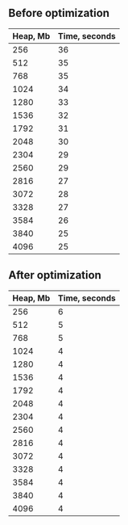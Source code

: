 ## Before optimization
| Heap, Mb | Time, seconds |
|----------|---------------|
| 256      | 36            |
| 512      | 35            |
| 768      | 35            |
| 1024     | 34            |
| 1280     | 33            |
| 1536     | 32            |
| 1792     | 31            |
| 2048     | 30            |
| 2304     | 29            |
| 2560     | 29            |
| 2816     | 27            |
| 3072     | 28            |
| 3328     | 27            |
| 3584     | 26            |
| 3840     | 25            |
| 4096     | 25            |

## After optimization
| Heap, Mb | Time, seconds |
|----------|---------------|
| 256      | 6             |
| 512      | 5             |
| 768      | 5             |
| 1024     | 4             |
| 1280     | 4             |
| 1536     | 4             |
| 1792     | 4             |
| 2048     | 4             |
| 2304     | 4             |
| 2560     | 4             |
| 2816     | 4             |
| 3072     | 4             |
| 3328     | 4             |
| 3584     | 4             |
| 3840     | 4             |
| 4096     | 4             |